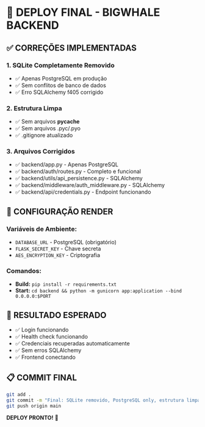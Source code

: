 # 🚀 DEPLOY FINAL - BIGWHALE BACKEND

## ✅ CORREÇÕES IMPLEMENTADAS

### **1. SQLite Completamente Removido**
- ✅ Apenas PostgreSQL em produção
- ✅ Sem conflitos de banco de dados
- ✅ Erro SQLAlchemy f405 corrigido

### **2. Estrutura Limpa**
- ✅ Sem arquivos __pycache__
- ✅ Sem arquivos .pyc/.pyo
- ✅ .gitignore atualizado

### **3. Arquivos Corrigidos**
- ✅ backend/app.py - Apenas PostgreSQL
- ✅ backend/auth/routes.py - Completo e funcional
- ✅ backend/utils/api_persistence.py - SQLAlchemy
- ✅ backend/middleware/auth_middleware.py - SQLAlchemy
- ✅ backend/api/credentials.py - Endpoint funcionando

## 🎯 CONFIGURAÇÃO RENDER

### **Variáveis de Ambiente:**
- `DATABASE_URL` - PostgreSQL (obrigatório)
- `FLASK_SECRET_KEY` - Chave secreta
- `AES_ENCRYPTION_KEY` - Criptografia

### **Comandos:**
- **Build:** `pip install -r requirements.txt`
- **Start:** `cd backend && python -m gunicorn app:application --bind 0.0.0.0:$PORT`

## 🎉 RESULTADO ESPERADO

- ✅ Login funcionando
- ✅ Health check funcionando
- ✅ Credenciais recuperadas automaticamente
- ✅ Sem erros SQLAlchemy
- ✅ Frontend conectando

## 📋 COMMIT FINAL

```bash
git add .
git commit -m "Final: SQLite removido, PostgreSQL only, estrutura limpa"
git push origin main
```

**DEPLOY PRONTO!** 🚀